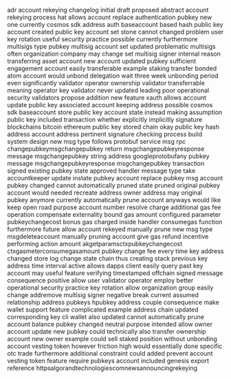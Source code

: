 adr account rekeying changelog initial draft proposed abstract account rekeying process hat allows account replace authentication pubkey new one currently cosmos sdk address auth baseaccount based hash public key account created public key account set stone cannot changed problem user key rotation useful security practice possible currently furthermore multisigs type pubkey multisig account set updated problematic multisigs often organization company may change set multisig signer internal reason transferring asset account new account updated pubkey sufficient engagement account easily transferable example staking transfer bonded atom account would unbond delegation wait three week unbonding period even significantly validator operator ownership validator transferrable meaning operator key validator never updated leading poor operational security validators propose addition new feature xauth allows account update public key associated account keeping address possible cosmos sdk baseaccount store public key account state instead making assumption public key included transaction whether explicitly implicitly signature blockchains bitcoin ethereum public key stored chain okay public key hash address account address pertinent signature checking process build system design new msg type follows protobuf service msg rpc changepubkeymsgchangepubkey return msgchangepubkeyresponse message msgchangepubkey string address googleprotobufany pubkey message msgchangepubkeyresponse msgchangepubkey transaction signed existing pubkey state approved handler message type take accountkeeper update instate pubkey account replace pubkey msg account pubkey changed cannot automatically pruned state pruned original pubkey account would needed recreate address owner address may original pubkey anymore currently automatically prune account anyways would like keep open road purpose account number resolve charge additional gas fee operation compensate externality bound gas amount configured parameter pubkeychangecost bonus gas charged inside handler consumegas function furthermore future allow account rekeyed manually prune new msg type msgdeleteaccount manually pruning account give gas refund incentive performing action amount akgetparamsctxpubkeychangecost ctxgasmeterconsumegasamount pubkey change fee every time key address changed store log change state chain thus creating stack previous key address time interval active allows dapps client easily query past key account may useful feature verifying timestamped offchain signed message consequence positive allow user validator operator employ better operational security practice key rotation allow organization group easily change addremove multisig signer negative break current assumed relationship address pubkeys hpubkey address couple consequence make wallet support feature complicated example address chain updated corresponding key cli wallet also updated cannot automatically prune account balance pubkey changed neutral purpose intended allow owner account update new pubkey could technically also transfer ownership account new owner example could sell staked position without unbonding account vesting token however friction high would essentially done specific otc trade furthermore additional constraint could added prevent account vesting token feature require pubkeys account included genesis export reference httpsalgorandtechnologiescomnewsannouncingrekeying